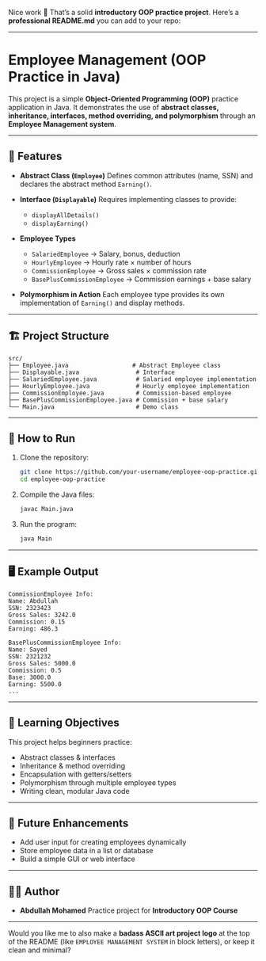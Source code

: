 Nice work 👏 That’s a solid **introductory OOP practice project**.
Here’s a **professional README.md** you can add to your repo:

---

# Employee Management (OOP Practice in Java)

This project is a simple **Object-Oriented Programming (OOP)** practice application in Java.
It demonstrates the use of **abstract classes, inheritance, interfaces, method overriding, and polymorphism** through an **Employee Management system**.

---

## 📌 Features

* **Abstract Class (`Employee`)**
  Defines common attributes (name, SSN) and declares the abstract method `Earning()`.

* **Interface (`Displayable`)**
  Requires implementing classes to provide:

  * `displayAllDetails()`
  * `displayEarning()`

* **Employee Types**

  * `SalariedEmployee` → Salary, bonus, deduction
  * `HourlyEmployee` → Hourly rate × number of hours
  * `CommissionEmployee` → Gross sales × commission rate
  * `BasePlusCommissionEmployee` → Commission earnings + base salary

* **Polymorphism in Action**
  Each employee type provides its own implementation of `Earning()` and display methods.

---

## 🏗️ Project Structure

```
src/
├── Employee.java                  # Abstract Employee class
├── Displayable.java                # Interface
├── SalariedEmployee.java           # Salaried employee implementation
├── HourlyEmployee.java             # Hourly employee implementation
├── CommissionEmployee.java         # Commission-based employee
├── BasePlusCommissionEmployee.java # Commission + base salary
└── Main.java                       # Demo class
```

---

## 🚀 How to Run

1. Clone the repository:

   ```bash
   git clone https://github.com/your-username/employee-oop-practice.git
   cd employee-oop-practice
   ```

2. Compile the Java files:

   ```bash
   javac Main.java
   ```

3. Run the program:

   ```bash
   java Main
   ```

---

## 🖥️ Example Output

```
CommissionEmployee Info:
Name: Abdullah
SSN: 2323423
Gross Sales: 3242.0
Commission: 0.15
Earning: 486.3

BasePlusCommissionEmployee Info:
Name: Sayed
SSN: 2321232
Gross Sales: 5000.0
Commission: 0.5
Base: 3000.0
Earning: 5500.0
...
```

---

## 🎯 Learning Objectives

This project helps beginners practice:

* Abstract classes & interfaces
* Inheritance & method overriding
* Encapsulation with getters/setters
* Polymorphism through multiple employee types
* Writing clean, modular Java code

---

## 📖 Future Enhancements

* Add user input for creating employees dynamically
* Store employee data in a list or database
* Build a simple GUI or web interface

---

## 👨‍💻 Author

* **Abdullah Mohamed**
  Practice project for **Introductory OOP Course**

---

Would you like me to also make a **badass ASCII art project logo** at the top of the README (like `EMPLOYEE MANAGEMENT SYSTEM` in block letters), or keep it clean and minimal?
